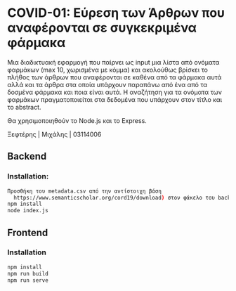 # COVID-01: Εύρεση των Άρθρων που αναφέρονται σε συγκεκριμένα φάρμακα

Mια διαδικτυακή εφαρμογή που παίρνει ως input μια λίστα από ονόματα φαρμάκων (max 10, χωρισμένα με κόμμα) και ακολούθως βρίσκει το πλήθος των άρθρων που αναφέρονται σε καθένα από τα φάρμακα αυτά αλλά και τα άρθρα στα οποία υπάρχουν παραπάνω από ένα από τα δοσμένα φάρμακα και ποια είναι αυτά. Η αναζήτηση για τα ονόματα των φαρμάκων πραγματοποιείται στα δεδομένα που υπάρχουν στον τίτλο και το abstract.

Θα χρησιμοποιηθούν το Node.js και το Express.

Ξεφτέρης | Μιχάλης | 03114006

## Backend
### Installation:
```bash
Προσθήκη του metadata.csv από την αντίστοιχη βάση
  https://www.semanticscholar.org/cord19/download) στον φάκελο του backend.
npm install
node index.js
```
## Frontend
### Installation
```bash
npm install
npm run build
npm run serve
```
